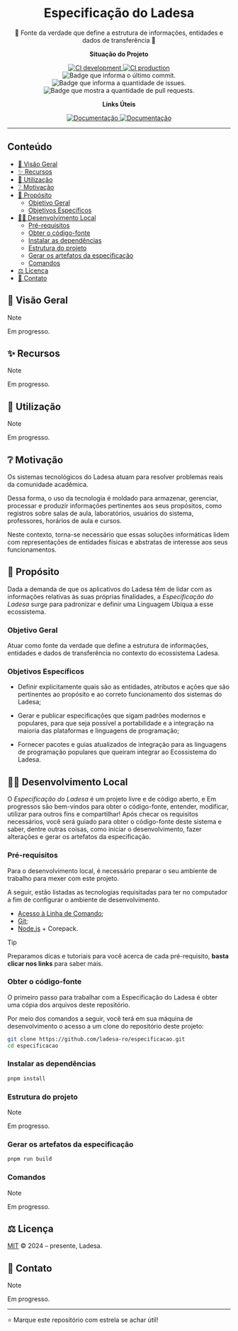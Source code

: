 <h1 align="center">Especificação do Ladesa</h1>

<p align="center">📜 Fonte da verdade que define a estrutura de informações, entidades e dados de transferência 📜</p>

**<p align="center">Situação do Projeto</p>**

<div align="center">
  <a href="https://github.com/ladesa-ro/especificacao/actions/workflows/ci.yml?query=branch%3Adevelopment">
    <img alt="CI development" src="https://img.shields.io/github/actions/workflow/status/ladesa-ro/especificacao/ci.yml?style=flat&logoColor=white&label=CI/CD+dev&branch=development&labelColor=18181B" />
  </a>
  <a href="https://github.com/ladesa-ro/especificacao/actions/workflows/ci.yml?query=branch%3Aproduction">
    <img alt="CI production" src="https://img.shields.io/github/actions/workflow/status/ladesa-ro/especificacao/ci.yml?style=flat&logoColor=white&label=CI/CD+prod&branch=production&labelColor=18181B" />
  </a>

  <br/>

  <img src="https://img.shields.io/github/last-commit/ladesa-ro/especificacao" alt="Badge que informa o último commit." />
  <img src="https://img.shields.io/github/issues/ladesa-ro/especificacao" alt="Badge que informa a quantidade de issues.">
  <img src="https://img.shields.io/github/issues-pr/ladesa-ro/especificacao" alt="Badge que mostra a quantidade de pull requests.">
</div>

**<p align="center">Links Úteis</p>**

<div align="center">
  <a href="https://github.com/ladesa-ro/especificacao">
    <img alt="Documentação" src="https://img.shields.io/badge/GitHub-Especificação-118d3b?style=for-the-badge&logo=GitHub&logoColor=white&labelColor=18181b&color=118d3b" />
  </a>
  <a href="#">
    <img alt="Documentação" src="https://img.shields.io/badge/DOCS.LADESA-118d3b?style=for-the-badge&logo=readme&logoColor=white&label=Documenta%C3%A7%C3%A3o&labelColor=18181b" />
  </a>
</div>

---

## Conteúdo

<!-- TOC start (generated with https://github.com/derlin/bitdowntoc) -->

- [🔰 Visão Geral](#-visão-geral)
- [✨ Recursos](#-recursos)
- [📓 Utilização](#-utilização)
- [❔ Motivação](#-motivação)
- [🎯 Propósito](#-propósito)
  - [Objetivo Geral](#objetivo-geral)
  - [Objetivos Específicos](#objetivos-específicos)
- [🧑‍💻 Desenvolvimento Local](#-desenvolvimento-local)
  - [Pré-requisitos](#pré-requisitos)
  - [Obter o código-fonte](#obter-o-código-fonte)
  - [Instalar as dependências](#instalar-as-dependências)
  - [Estrutura do projeto](#estrutura-do-projeto)
  - [Gerar os artefatos da especificação](#gerar-os-artefatos-da-especificação)
  - [Comandos](#comandos)
- [⚖️ Licença](#-licença)
- [👋 Contato](#-contato)

<!-- TOC end -->

## 🔰 Visão Geral

> [!NOTE]  
> Em progresso.

## ✨ Recursos

> [!NOTE]  
> Em progresso.

## 📓 Utilização

> [!NOTE]  
> Em progresso.

## ❔ Motivação

Os sistemas tecnológicos do Ladesa atuam para resolver problemas reais da comunidade acadêmica.

Dessa forma, o uso da tecnologia é moldado para armazenar, gerenciar, processar e produzir informações pertinentes aos seus propósitos, como registros sobre salas de aula, laboratórios, usuários do sistema, professores, horários de aula e cursos.

Neste contexto, torna-se necessário que essas soluções informáticas lidem com representações de entidades físicas e abstratas de interesse aos seus funcionamentos.

## 🎯 Propósito

Dada a demanda de que os aplicativos do Ladesa têm de lidar com as informações relativas às suas próprias finalidades, a _Especificação do Ladesa_ surge para padronizar e definir uma Linguagem Ubíqua a esse ecossistema.

### Objetivo Geral

Atuar como fonte da verdade que define a estrutura de informações, entidades e dados de transferência no contexto do ecossistema Ladesa.

### Objetivos Específicos

- Definir explicitamente quais são as entidades, atributos e ações que são pertinentes ao propósito e ao correto funcionamento dos sistemas do Ladesa;

- Gerar e publicar especificações que sigam padrões modernos e populares, para que seja possível a portabilidade e a integração na maioria das plataformas e linguagens de programação;

- Fornecer pacotes e guias atualizados de integração para as linguagens de programação populares que queiram integrar ao Ecossistema do Ladesa.

## 🧑‍💻 Desenvolvimento Local

O _Especificação do Ladesa_ é um projeto livre e de código aberto, e Em progressos são bem-vindos para obter o código-fonte, entender, modificar, utilizar para outros fins e compartilhar! Após checar os requisitos necessários, você será guiado para obter o código-fonte deste sistema e saber, dentre outras coisas, como iniciar o desenvolvimento, fazer alterações e gerar os artefatos da especificação.

### Pré-requisitos

Para o desenvolvimento local, é necessário preparar o seu ambiente de trabalho para mexer com este projeto.

A seguir, estão listadas as tecnologias requisitadas para ter no computador a fim de configurar o ambiente de desenvolvimento.

- [Acesso à Linha de Comando](https://docs.ladesa.com.br/developers/tutorials/os/command-line/);
- [Git](https://docs.ladesa.com.br/developers/tutorials/source-code/git/);
- [Node.js](https://docs.ladesa.com.br/developers/tutorials/platforms/node/) + Corepack.

> [!TIP]
> Preparamos dicas e tutoriais para você acerca de cada pré-requisito,
> **basta clicar nos links** para saber mais.

### Obter o código-fonte

O primeiro passo para trabalhar com a Especificação do Ladesa é obter uma cópia dos arquivos deste repositório.

Por meio dos comandos a seguir, você terá em sua máquina de desenvolvimento o acesso a um clone do repositório deste projeto:

```sh
git clone https://github.com/ladesa-ro/especificacao.git
cd especificacao
```

### Instalar as dependências

```sh
pnpm install
```

### Estrutura do projeto

> [!NOTE]  
> Em progresso.

### Gerar os artefatos da especificação

```sh
pnpm run build
```

### Comandos

> [!NOTE]  
> Em progresso.

## ⚖️ Licença

[MIT](./LICENSE) © 2024 – presente, Ladesa.

## 👋 Contato

> [!NOTE]  
> Em progresso.

---

⭐ Marque este repositório com estrela se achar útil!
